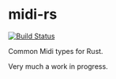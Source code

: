 # midi-rs

[![Build Status](https://travis-ci.org/samdoshi/midi-rs.svg?branch=master)](https://travis-ci.org/samdoshi/midi-rs)

Common Midi types for Rust.

Very much a work in progress.
